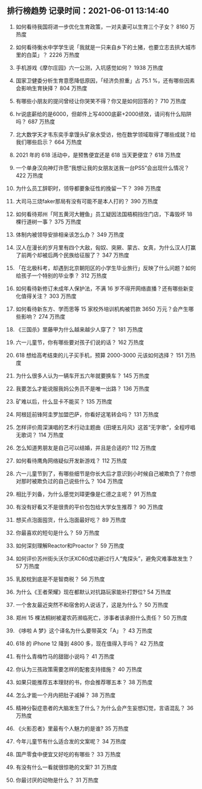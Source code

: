 
## 排行榜趋势 记录时间：2021-06-01 13:14:40
  
  1. 如何看待我国将进一步优化生育政策，一对夫妻可以生育三个子女？ 8160 万热度
    
  2. 如何看待衡水中学学生说「我就是一只来自乡下的土猪，也要立志去拱大城市里的白菜」？ 2226 万热度
    
  3. 手机游戏《摩尔庄园》六一公测，入坑感觉如何？ 1938 万热度
    
  4. 国家卫健委分析生育意愿降低原因，「经济负担重」占 75.1 %，还有哪些因素会影响生育抉择？ 804 万热度
    
  5. 有哪些小朋友的提问曾经让你哭笑不得？你又是如何回答的？ 710 万热度
    
  6. hr说底薪给的是6000，但邮件上写4000底薪+2000绩效，请问有什么陷阱吗？ 687 万热度
    
  7. 北大数学天才韦东奕手拿馒头矿泉水受访，他在数学领域取得了哪些成就？给我们哪些启示？ 664 万热度
    
  8. 2021 年的 618 活动中，是预售便宜还是 618 当天更便宜？ 618 万热度
    
  9. 一个单身汉向神灯许愿“我想让我的女朋友送我一台PS5”会出现什么情况？ 422 万热度
    
  10. 为什么员工辞职时，领导都要象征性的挽留一下？ 398 万热度
    
  11. 大司马三烧faker那局有没有可能不是本人打的？ 390 万热度
    
  12. 如何看待郑州「阿五黄河大鲤鱼」员工疑因法国梧桐挡住门店，下毒毁坏 18 棵行道树一事？ 375 万热度
    
  13. 体制内被领导安排相亲该怎么办？ 349 万热度
    
  14. 汉人在漫长的岁月里有四个大敌，匈奴、突厥、蒙古、女真，为什么汉人打赢了前两个却被后两个民族给征服了？ 347 万热度
    
  15. 「在北极科考，却遇到北京朝阳区的小学生毕业旅行」反映了什么问题？如何给孩子一个特别的毕业季？ 312 万热度
    
  16. 如何看待新修订未成年人保护法，不满 16 岁不得开网络直播？还有哪些新变化值得关注？ 303 万热度
    
  17. 如何看待新东方、学而思等 15 家校外培训机构被罚款 3650 万元？会产生哪些影响？ 274 万热度
    
  18. 《三国杀》里藤甲为什么越来越少人穿了？ 181 万热度
    
  19. 六一儿童节，你有哪些要对孩子们说的话？ 162 万热度
    
  20. 618 想给高考结束的儿子买手机，预算 2000-3000 元该如何选择？ 151 万热度
    
  21. 为什么很多人认为一辆车开五六年就要换车？ 145 万热度
    
  22. 我要怎么才能说服我妈公务员不是唯一出路？ 136 万热度
    
  23. 矿难以后，什么显卡不能买？ 135 万热度
    
  24. 阿根廷前锋阿圭罗加盟巴萨，你看好这笔转会吗？ 131 万热度
    
  25. 怎样评价周深演唱的艺术行动主题曲《田埂五月风》这首“无字歌”，全程哼唱无歌词？ 114 万热度
    
  26. 怎么知道男朋友是自己可以结婚，并且是合适的? 112 万热度
    
  27. 如何看待鹰角网络疑似开发新游戏？ 112 万热度
    
  28. 六一儿童节到了，有哪些细节是你长大后才意识到小时候自己被欺负了？你想对那时被欺负过的自己说些什么？ 104 万热度
    
  29. 相比于刘备，为什么感觉刘璋更像是仁德之主呢？ 91 万热度
    
  30. 有没有好看又不是很贵的平价包包给大学女生推荐？ 90 万热度
    
  31. 想买点泡面囤货，什么泡面最好吃？ 89 万热度
    
  32. 你最喜欢的短句是什么？ 59 万热度
    
  33. 如何深刻理解Reactor和Proactor？ 59 万热度
    
  34. 如何评价苏州街头沃尔沃XC60成功避过行人“鬼探头”，避免灾难事故发生？ 57 万热度
    
  35. 乳胶枕到底是不是智商税？ 56 万热度
    
  36. 为什么《王者荣耀》现在都默认对抗路玩家能补打野位? 54 万热度
    
  37. 一个舍友最近突然不和宿舍的人说话了，这是为什么？ 50 万热度
    
  38. 郑州 15 棵法桐树被灌农药濒临死亡，涉事者该承担什么责任？ 50 万热度
    
  39. 《哆啦 A 梦》这个译名为什么要带英文「A」？ 43 万热度
    
  40. 618 的 iPhone 12 降到 4800 多，现在值得入手吗？ 42 万热度
    
  41. 有什么青梅竹马的甜甜小说吗？ 41 万热度
    
  42. 你认为三孩政策需要怎样的配套支持措施？ 40 万热度
    
  43. 如果只能推荐五本理财的书，你会推荐哪五本？ 38 万热度
    
  44. 怎么才能一个月内把肚子减掉？ 38 万热度
    
  45. 精神分裂症患者的大脑发生了什么？为什么会产生妄想幻觉，言语混乱？ 36 万热度
    
  46. 《火影忍者》里最有个人魅力的是谁? 35 万热度
    
  47. 今年儿童节有什么适合发的文案呢？ 34 万热度
    
  48. 国产零食中便宜又好吃的有哪些？ 33 万热度
    
  49. 有没有什么一看就很惊艳的文案? 31 万热度
    
  50. 你最讨厌的动物是什么？ 31 万热度
    